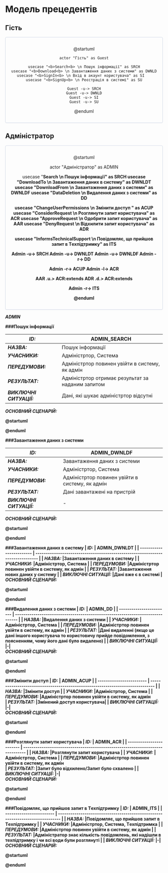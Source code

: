 # Модель прецедентів

## Гість

<center style="
    border-radius:4px;
    border: 1px solid #cfd7e6;
    box-shadow: 0 1px 3px 0 rgba(89,105,129,.05), 0 1px 1px 0 rgba(0,0,0,.025);
    padding: 1em;"
>

@startuml

    actor "Гість" as Guest

    usecase "<b>Search<b> \n Пошук інформації" as SRCH
	usecase "<b>Download<b> \n Завантаження даних з системи" as DWNLD
    usecase "<b>SignIn<b> \n Вхід в акаунт користувача" as SI	
    usecase "<b>SignUp<b> \n Реєстрація в системі" as SU

    Guest -u-> SRCH
    Guest -u-> DWNLD
    Guest -u-> SI
	Guest -u-> SU

@enduml

</center>



## Адміністратор

<center style="
    border-radius:4px;
    border: 1px solid #cfd7e6;
    box-shadow: 0 1px 3px 0 rgba(89,105,129,.05), 0 1px 1px 0 rgba(0,0,0,.025);
    padding: 1em;"
>

@startuml

 actor "Адміністратор" as ADMIN


usecase "<b>Search<b> \n Пошук інформації" as SRCH
usecase "<b>DownloadTo<b> \n Завантаження даних в систему" as DWNLDT
usecase "<b>DownloadFrom<b> \n Завантаження даних з системи" as DWNLDF
usecase "<b>DataDeletion<b> \n Видалення даних з системи" as DD


usecase "<b>ChangeUserPermissions<b> \n Змінити доступ " as ACUP
usecase "<b>ConsiderRequest<b> \n Розглянути запит користувача" as ACR
usecase "<b>ApproveRequest<b> \n Одобрити запит користувача" as AAR
usecase "<b>DenyRequest<b> \n Відхилити запит користувача" as ADR

usecase "<b>ІnformsTechnicalSupport<b> \n Повідомляє, що прийшов запит в Tехпідтримку" as ITS


Admin -u-> SRCH
Admin -u-> DWNLDT
Admin -u-> DWNLDF
Admin -r-> DD

Admin -r-> ACUP
Admin -l-> ACR

AAR .u.> ACR:extends
ADR .d.> ACR:extends

Admin -r-> ITS

@enduml

</center>



***ADMIN***

###Пошук інформації

| **_ID:_**                | ADMIN_SEARCH                                                |
| ------------------------ | ------------------------------------------------------------------------------ |
| **_НАЗВА:_**             |Пошук інформації                                               |
| **_УЧАСНИКИ:_**          |Адміністртор, Система |
| **_ПЕРЕДУМОВИ:_**        |Адміністртор повинен увійти в систему, як адмін                      |
| **_РЕЗУЛЬТАТ:_**         |Адміністртор отримає результат за наданим запитом                  |
| **_ВИКЛЮЧНІ СИТУАЦІЇ:_** |Дані, які шукає адміністртор відсутні     |       
 **_ОСНОВНИЙ СЦЕНАРІЙ:_**

@startuml

@enduml


###Завантаження даних з системи

| **_ID:_**                | ADMIN_DWNLDF                                                |
| ------------------------ | ------------------------------------------------------------------------------ |
| **_НАЗВА:_**             |Завантаження даних з системи |
| **_УЧАСНИКИ:_**          |Адміністртор, Система    |
| **_ПЕРЕДУМОВИ:_**        |Адміністртор повинен увійти в систему, як адмін                     |
| **_РЕЗУЛЬТАТ:_**         |Дані завантажені на пристрій               |
| **_ВИКЛЮЧНІ СИТУАЦІЇ:_** |-|       
 **_ОСНОВНИЙ СЦЕНАРІЙ:_**

@startuml

@enduml



###Завантаження даних в систему
| **_ID:_**                | ADMIN_DWNLDT                                                     |
| ------------------------ | ------------------------------------------------------------------------------ |
| **_НАЗВА:_**             |Завантаження даних в систему                                      |
| **_УЧАСНИКИ:_**          |Адміністртор, Система             |
| **_ПЕРЕДУМОВИ:_**        |Адміністртор повинен увійти в систему, як адмін                       |
| **_РЕЗУЛЬТАТ:_**         |Завантаження нових даних у систему  |
| **_ВИКЛЮЧНІ СИТУАЦІЇ:_** |Дані вже є в системі |       
 **_ОСНОВНИЙ СЦЕНАРІЙ:_**

@startuml

@enduml



###Видалення даних з системи
| **_ID:_**                | ADMIN_DD                                                     |
| ------------------------ | ------------------------------------------------------------------------------ |
| **_НАЗВА:_**             |Видалення даних з системи                                  |
| **_УЧАСНИКИ:_**          |Адміністртор, Система                                  |
| **_ПЕРЕДУМОВИ:_**        |Адміністртор повинен увійти в систему, як адмін                       |
| **_РЕЗУЛЬТАТ:_**         |Дані видаленні (якщо це дані іншого користувача то користовичу прийде повідомлення, з поясненням, чому його дані було видалено) |
| **_ВИКЛЮЧНІ СИТУАЦІЇ:_** |-|       
 **_ОСНОВНИЙ СЦЕНАРІЙ:_**

@startuml

@enduml



###Змінити доступ
| **_ID:_**                | ADMIN_ACUP                                                      |
| ------------------------ | ------------------------------------------------------------------------------ |
| **_НАЗВА:_**             |Змінити доступ                                |
| **_УЧАСНИКИ:_**          |Адміністртор, Система                  |
| **_ПЕРЕДУМОВИ:_**        |Адміністртор повинен увійти в систему, як адмін                       
| **_РЕЗУЛЬТАТ:_**         |Змінений доступ користувача|
| **_ВИКЛЮЧНІ СИТУАЦІЇ:_** |-|       
 **_ОСНОВНИЙ СЦЕНАРІЙ:_**

@startuml

@enduml



###Розглянути запит користувача
| **_ID:_**                | ADMIN_ACR                                                      |
| ------------------------ | ------------------------------------------------------------------------------ |
| **_НАЗВА:_**             |Розглянути запит користувача                                  |
| **_УЧАСНИКИ:_**          |Адміністртор, Система                  |
| **_ПЕРЕДУМОВИ:_**        |Адміністртор повинен увійти в систему, як адмін                       
| **_РЕЗУЛЬТАТ:_**         |Запит було відхилено/Запит було схвалено  |
| **_ВИКЛЮЧНІ СИТУАЦІЇ:_** |-|       
 **_ОСНОВНИЙ СЦЕНАРІЙ:_**

@startuml

@enduml



###Повідомляє, що прийшов запит в Tехпідтримку
| **_ID:_**                | ADMIN_ITS                                                     |
| ------------------------ | ------------------------------------------------------------------------------ |
| **_НАЗВА:_**             |Повідомляє, що прийшов запит в Tехпідтримку                             |
| **_УЧАСНИКИ:_**          |Адміністртор, Система, Tехпідтримка |
| **_ПЕРЕДУМОВИ:_**        |Адміністртор повинен увійти в систему, як адмін                       |
| **_РЕЗУЛЬТАТ:_**         |Адміністратор знає кількість повідомлень, які надішли в техпідтримку і чи всі води були розглянуті  |
| **_ВИКЛЮЧНІ СИТУАЦІЇ:_** |-|       
 **_ОСНОВНИЙ СЦЕНАРІЙ:_**

@startuml

@enduml

